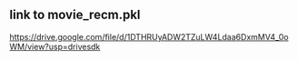 ## link to movie_recm.pkl

https://drive.google.com/file/d/1DTHRUyADW2TZuLW4Ldaa6DxmMV4_0oWM/view?usp=drivesdk
